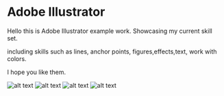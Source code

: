 # Adobe Illustrator 

Hello this is Adobe Illustrator example work.
Showcasing my current skill set.

including skills such as lines, anchor points, figures,effects,text, work with colors. 

I hope you like them.

![alt text](adobe-Ai-work/blob/master/flyer.jpg/200/200)
![alt text](adobe-Ai-work/blob/master/calendar.jpg/200/200)
![alt text](adobe-Ai-work/blob/master/GD2019%20ver2%20%5Bfinal%5D.png/200/200)
![alt text](adobe-Ai-work/blob/master/rooster%20home%20made.png/200/200)
